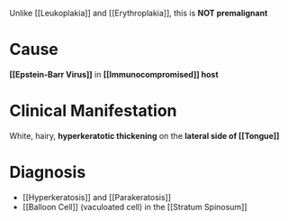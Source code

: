 Unlike [[Leukoplakia]] and [[Erythroplakia]], this is **NOT premalignant**

# Cause
**[[Epstein-Barr Virus]]** in **[[Immunocompromised]] host**

# Clinical Manifestation
White, hairy, **hyperkeratotic thickening** on the **lateral side of [[Tongue]]**

# Diagnosis
- [[Hyperkeratosis]] and [[Parakeratosis]]
- [[Balloon Cell]] (vaculoated cell) in the [[Stratum Spinosum]] 